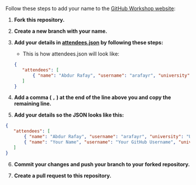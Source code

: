 Follow these steps to add your name to the [GitHub Workshop website](http://haroon.me/GitHub-Workshop/):

1. **Fork this repository.**

2. **Create a new branch with your name.**

3. **Add your details in [attendees.json](./attendees.JSON) by following these steps:**

   - This is how attendees.json will look like:

   ```json
   {
      "attendees": [
          { "name": "Abdur Rafay", "username": "arafayr", "university": "UIT" }
      ]
   }
   ```
   
4. **Add a comma ( `,` ) at the end of the line above you and copy the remaining line.**

5. **Add your details so the JSON looks like this:**

```json
{
   "attendees": [
       { "name": "Abdur Rafay", "username": "arafayr", "university": "UIT" },
       { "name": "Your Name", "username": "Your GitHub Username", "university": "Your University" }
   ]
}
```
6. **Commit your changes and push your branch to your forked repository.**

7. **Create a pull request to this repository.**
